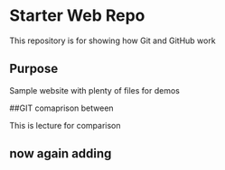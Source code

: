 # Starter Web Repo

This repository is for showing how Git and GitHub work

## Purpose

Sample website with plenty of files for demos

##GIT comaprison between 

This is lecture for comparison

## now again adding